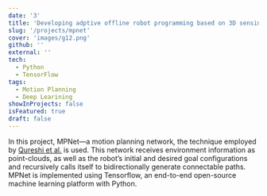 ```yaml
---
date: '3'
title: 'Developing adptive offline robot programming based on 3D sensing'
slug: '/projects/mpnet'
cover: 'images/g12.png'
github: ''
external: ''
tech:
  - Python
  - TensorFlow
tags:
  - Motion Planning
  - Deep Learining
showInProjects: false
isFeatured: true
draft: false
---
```


In this project, MPNet—a motion planning network, the technique employed by [Qureshi et al.](https://arxiv.org/abs/1806.05767)
is used. This network receives environment information as point-clouds, as well as the robot’s initial and
desired goal configurations and recursively calls itself to bidirectionally generate connectable
paths. MPNet is implemented using Tensorflow, an end-to-end open-source machine learning
platform with Python.
